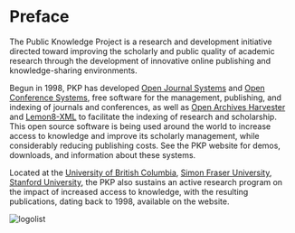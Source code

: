 # Preface

The Public Knowledge Project is a research and development initiative directed toward improving the scholarly and public quality of academic research through the development of innovative online publishing and knowledge-sharing environments.

Begun in 1998, PKP has developed [Open Journal Systems](http://pkp.sfu.ca/ojs) and [Open Conference Systems](http://pkp.sfu.ca/ocs), free software for the management, publishing, and indexing of journals and conferences, as well as [Open Archives Harvester](http://pkp.sfu.ca/harvester) and [Lemon8-XML](http://pkp.sfu.ca/lemon8) to facilitate the indexing of research and scholarship. This open source software is being used around the world to increase access to knowledge and improve its scholarly management, while considerably reducing publishing costs. See the PKP website for demos, downloads, and information about these systems.

Located at the [University of British Columbia](http://www.ubc.ca/), [Simon Fraser University](http://www.sfu.ca/), [Stanford University](http://ed.stanford.edu/suse/), <!-- and [Arizona State University](http://www.asu.edu/),--> the PKP also sustains an active research program on the impact of increased access to knowledge, with the resulting publications, dating back to 1998, available on the website.

![logolist](http://pkp.sfu.ca/ojs/docs/technicalreference/common/logo_list.png)




